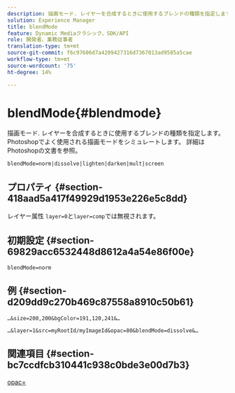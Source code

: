 ```yaml
---
description: 描画モード. レイヤーを合成するときに使用するブレンドの種類を指定します。 Photoshopでよく使用される描画モードをシミュレートします。 詳細はPhotoshopの文書を参照。
solution: Experience Manager
title: blendMode
feature: Dynamic Mediaクラシック，SDK/API
role: 開発者、業務従事者
translation-type: tm+mt
source-git-commit: f6c97606d7a4209427316d7367013ad9585a5cae
workflow-type: tm+mt
source-wordcount: '75'
ht-degree: 14%

---
```



# blendMode{#blendmode}

描画モード. レイヤーを合成するときに使用するブレンドの種類を指定します。 Photoshopでよく使用される描画モードをシミュレートします。 詳細はPhotoshopの文書を参照。

`blendMode=norm|dissolve|lighten|darken|mult|screen`

## プロパティ {#section-418aad5a417f49929d1953e226e5c8dd}

レイヤー属性 `layer=0`と`layer=comp`では無視されます。

## 初期設定 {#section-69829acc6532448d8612a4a54e86f00e}

`blendMode=norm`

## 例 {#section-d209dd9c270b469c87558a8910c50b61}

`…&size=200,200&bgColor=191,120,241&…`

`…&layer=1&src=myRootId/myImageId&opac=80&blendMode=dissolve&…`

## 関連項目 {#section-bc7ccdfcb310441c938c0bde3e00d7b3}

[opac=](../../../../../is-api/http-ref/image-serving-api-ref/c-http-protocol-reference/c-command-reference/r-opac.md#reference-d2269b51aca34599a08d0a46ee5c27e5)
